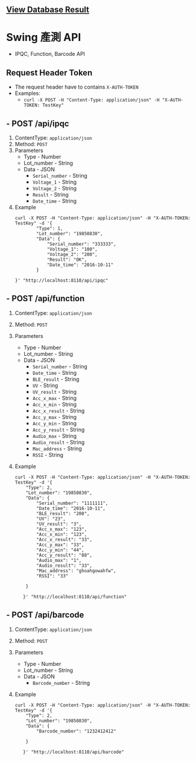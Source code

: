 ## [View Database Result](http://childrenlab.com:8110/)
# Swing 產測 API
* IPQC, Function, Barcode API

## Request Header Token
* The request header have to contains ```X-AUTH-TOKEN```
* Examples:
    * ```curl -X POST -H "Content-Type: application/json" -H "X-AUTH-TOKEN: TestKey" ```

## - POST /api/ipqc
1. ContentType: ```application/json```
2. Method: ```POST```
3. Parameters
    * Type - Number
    * Lot_number - String
    * Data - JSON
        * ```Serial_number``` - String
        * ```Voltage_1``` - String
        * ```Voltage_2``` - String
        * ```Result``` - String
        * ```Date_time``` - String
4. Example
    ```
    curl -X POST -H "Content-Type: application/json" -H "X-AUTH-TOKEN: TestKey" -d '{
         	"Type": 1,
         	"Lot_number": "19850830",
         	"Data": {
         		"Serial_number": "333333",
         		"Voltage_1": "100",
         		"Voltage_2": "200",
         		"Result": "OK",
         		"Date_time": "2016-10-11"
         	}

    }' "http://localhost:8110/api/ipqc"
    ```



## - POST /api/function
1. ContentType: ```application/json```
2. Method: ```POST```
3. Parameters
    * Type - Number
    * Lot_number - String
    * Data - JSON
        * ```Serial_number``` - String
        * ```Date_time``` - String
        * ```BLE_result``` - String
        * ```UV``` - String
        * ```UV_result``` - String
        * ```Acc_x_max``` - String
        * ```Acc_x_min``` - String
        * ```Acc_x_result``` - String
        * ```Acc_y_max``` - String
        * ```Acc_y_min``` - String
        * ```Acc_y_result``` - String
        * ```Audio_max``` - String
        * ```Audio_result``` - String
        * ```Mac_address``` - String
        * ```RSSI``` - String

4. Example
    ```
    curl -X POST -H "Content-Type: application/json" -H "X-AUTH-TOKEN: TestKey" -d '{
       	"Type": 2,
       	"Lot_number": "19850830",
       	"Data": {
       		"Serial_number": "1111111",
       		"Date_time": "2016-10-11",
       		"BLE_result": "200",
       		"UV": "23",
       		"UV_result": "3",
       		"Acc_x_max": "123",
       		"Acc_x_min": "123",
       		"Acc_x_result": "33",
       		"Acc_y_max": "33",
       		"Acc_y_min": "44",
       		"Acc_y_result": "88",
       		"Audio_max": "1",
       		"Audio_result": "33",
       		"Mac_address": "ghoahgowahfw",
       		"RSSI": "33"

       	}

       }' "http://localhost:8110/api/function"
    ```



## - POST /api/barcode
1. ContentType: ```application/json```
2. Method: ```POST```
3. Parameters
    * Type - Number
    * Lot_number - String
    * Data - JSON
        * ```Barcode_number``` - String

4. Example
    ```
    curl -X POST -H "Content-Type: application/json" -H "X-AUTH-TOKEN: TestKey" -d '{
       	"Type": 2,
       	"Lot_number": "19850830",
       	"Data": {
       		"Barcode_number": "1232412412"

       	}

       }' "http://localhost:8110/api/barcode"
    ```


